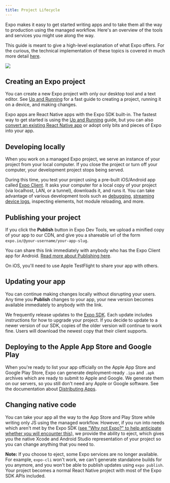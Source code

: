 ```yaml
---
title: Project Lifecycle
---
```


Expo makes it easy to get started writing apps and to take them all the way to production using the managed workflow. Here's an overview of the tools and services you might use along the way.

This guide is meant to give a high-level explanation of what Expo offers. For the curious, the technical implementation of these topics is covered in much more detail [here](../../workflow/how-expo-works/).

<img src="/static/images/project-lifecycle-workflows.png" className="wide-image" />

## Creating an Expo project

You can create a new Expo project with only our desktop tool and a text editor. See [Up and Running](../../workflow/up-and-running/) for a fast guide to creating a project, running it on a device, and making changes.

Expo apps are React Native apps with the Expo SDK built-in. The fastest way to get started is using the [Up and Running](../../workflow/up-and-running/) guide, but you can also [convert an existing React Native app](../faq/#how-do-i-get-my-existing-react) or adopt only bits and pieces of Expo into your app.

## Developing locally

When you work on a managed Expo project, we serve an instance of your project from your local computer. If you close the project or turn off your computer, your development project stops being served.

During this time, you test your project using a pre-built iOS/Android app called [Expo Client](../installation/). It asks your computer for a local copy of your project (via localhost, LAN, or a tunnel), downloads it, and runs it. You can take advantage of various development tools such as [debugging](../../workflow/debugging/), [streaming device logs](../../workflow/logging/), inspecting elements, hot module reloading, and more.

## Publishing your project

If you click the **Publish** button in Expo Dev Tools, we upload a minified copy of your app to our CDN, and give you a shareable url of the form `expo.io/@your-username/your-app-slug`.

You can share this link immediately with anybody who has the Expo Client app for Android. [Read more about Publishing here](../../workflow/publishing/).

On iOS, you'll need to use Apple TestFlight to share your app with others.

## Updating your app

You can continue making changes locally without disrupting your users. Any time you **Publish** changes to your app, your new version becomes available immediately to anybody with the link.

We frequently release updates to the [Expo SDK](../../sdk/overview/). Each update includes instructions for how to upgrade your project. If you decide to update to a newer version of our SDK, copies of the older version will continue to work fine. Users will download the newest copy that their client supports.

## Deploying to the Apple App Store and Google Play

When you're ready to list your app officially on the Apple App Store and Google Play Store, Expo can generate deployment-ready `.ipa` and `.apk` archives which are ready to submit to Apple and Google. We generate them on our servers, so you still don't need any Apple or Google software. See the documentation about [Distributing Apps](../../distribution/app-stores/).

## Changing native code

You can take your app all the way to the App Store and Play Store while writing only JS using the managed workflow. However, if you run into needs which aren't met by the Expo SDK ([see "Why not Expo?" to help anticipate whether you will encounter this](../why-not-expo/)), we provide the ability to eject, which gives you the native Xcode and Android Studio representation of your project so you can change anything that you need to.

**Note:** If you choose to eject, some Expo services are no longer available. For example, `expo-cli` won't work, we can't generate standalone builds for you anymore, and you won't be able to publish updates using `expo publish`. Your project becomes a normal React Native project with most of the Expo SDK APIs included.
